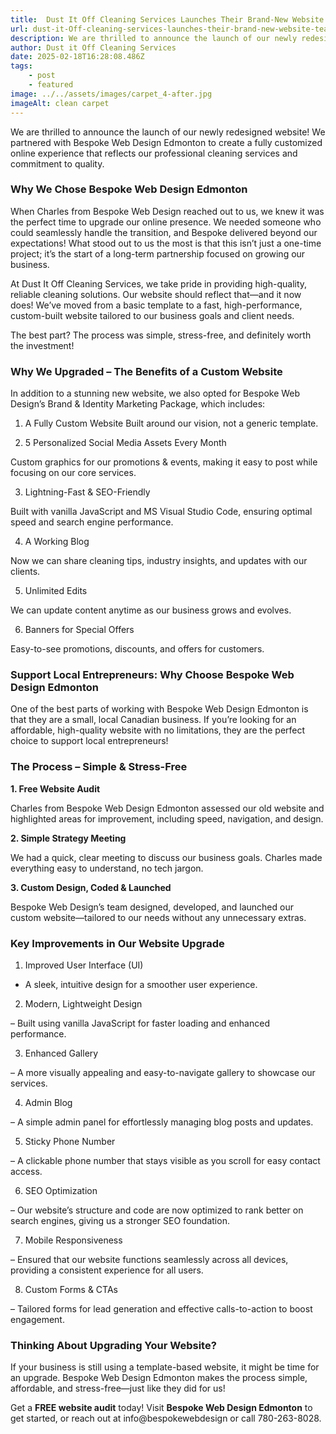 ```yaml
---
title:  Dust It Off Cleaning Services Launches Their Brand-New Website! Team Dust It Off
url: dust-it-Off-cleaning-services-launches-their-brand-new-website-team-dust-it-off
description: We are thrilled to announce the launch of our newly redesigned website! We partnered with Bespoke Web Design Edmonton to create a fully customized online experience that reflects our professional cleaning services and commitment to quality.
author: Dust it Off Cleaning Services
date: 2025-02-18T16:28:08.486Z
tags:
    - post
    - featured
image: ../../assets/images/carpet_4-after.jpg
imageAlt: clean carpet
---
```


We are thrilled to announce the launch of our newly redesigned website! We partnered with Bespoke Web Design Edmonton to create a fully customized online experience that reflects our professional cleaning services and commitment to quality.



### Why We Chose Bespoke Web Design Edmonton

When Charles from Bespoke Web Design reached out to us, we knew it was the perfect time to upgrade our online presence. We needed someone who could seamlessly handle the transition, and Bespoke delivered beyond our expectations! What stood out to us the most is that this isn’t just a one-time project; it’s the start of a long-term partnership focused on growing our business.

At Dust It Off Cleaning Services, we take pride in providing high-quality, reliable cleaning solutions. Our website should reflect that—and it now does! We’ve moved from a basic template to a fast, high-performance, custom-built website tailored to our business goals and client needs.

The best part? The process was simple, stress-free, and definitely worth the investment!

### Why We Upgraded – The Benefits of a Custom Website

In addition to a stunning new website, we also opted for Bespoke Web Design’s Brand & Identity Marketing Package, which includes:

1. A Fully Custom Website
Built around our vision, not a generic template.

2. 5 Personalized Social Media Assets Every Month

Custom graphics for our promotions & events, making it easy to post while focusing on our core services.

3. Lightning-Fast & SEO-Friendly

Built with vanilla JavaScript and MS Visual Studio Code, ensuring optimal speed and search engine performance.

4. A Working Blog

Now we can share cleaning tips, industry insights, and updates with our clients.

5. Unlimited Edits

We can update content anytime as our business grows and evolves.

6. Banners for Special Offers

Easy-to-see promotions, discounts, and offers for customers.

### Support Local Entrepreneurs: Why Choose Bespoke Web Design Edmonton

One of the best parts of working with Bespoke Web Design Edmonton is that they are a small, local Canadian business. If you’re looking for an affordable, high-quality website with no limitations, they are the perfect choice to support local entrepreneurs!

### The Process – Simple & Stress-Free

**1. Free Website Audit**

Charles from Bespoke Web Design Edmonton assessed our old website and highlighted areas for improvement, including speed, navigation, and design.

**2. Simple Strategy Meeting**

We had a quick, clear meeting to discuss our business goals. Charles made everything easy to understand, no tech jargon.

**3. Custom Design, Coded & Launched**

Bespoke Web Design’s team designed, developed, and launched our custom website—tailored to our needs without any unnecessary extras.

### Key Improvements in Our Website Upgrade

1. Improved User Interface (UI)

- A sleek, intuitive design for a smoother user experience.

2. Modern, Lightweight Design

– Built using vanilla JavaScript for faster loading and enhanced performance.

3. Enhanced Gallery

– A more visually appealing and easy-to-navigate gallery to showcase our services.

4. Admin Blog

– A simple admin panel for effortlessly managing blog posts and updates.

5. Sticky Phone Number

– A clickable phone number that stays visible as you scroll for easy contact access.

6. SEO Optimization

– Our website’s structure and code are now optimized to rank better on search engines, giving us a stronger SEO foundation.

7. Mobile Responsiveness

– Ensured that our website functions seamlessly across all devices, providing a consistent experience for all users.

8. Custom Forms & CTAs

– Tailored forms for lead generation and effective calls-to-action to boost engagement.

### Thinking About Upgrading Your Website?

If your business is still using a template-based website, it might be time for an upgrade. Bespoke Web Design Edmonton makes the process simple, affordable, and stress-free—just like they did for us!

Get a **FREE website audit** today! Visit **Bespoke Web Design Edmonton** to get started, or reach out at info@bespokewebdesign or call 780-263-8028.